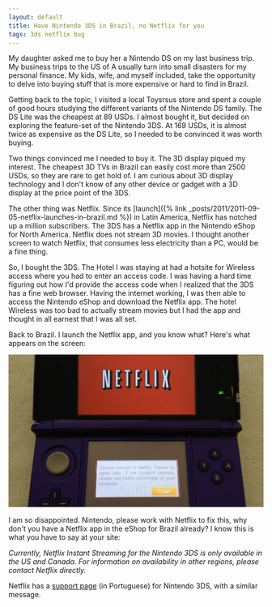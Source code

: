 ```yaml
---
layout: default
title: Have Nintendo 3DS in Brazil, no Netflix for you
tags: 3ds netflix bug
---
```


My daughter asked me to buy her a Nintendo DS on my last business trip. My business trips to the US of A usually turn into small disasters for my personal finance. My kids, wife, and myself included, take the opportunity to delve into buying stuff that is more expensive or hard to find in Brazil.

Getting back to the topic, I visited a local Toysrsus store and spent a couple of good hours studying the different variants of the Nintendo DS family. The DS Lite was the cheapest at 89 USDs. I almost bought it, but decided on exploring the feature-set of the Nintendo 3DS. At 169 USDs, it is almost twice as expensive as the DS Lite, so I needed to be convinced it was worth buying.

Two things convinced me I needed to buy it. The 3D display piqued my interest. The cheapest 3D TVs in Brazil can easily cost more than 2500 USDs, so they are rare to get hold of. I am curious about 3D display technology and I don't know of any other device or gadget with a 3D display at the price point of the 3DS.

The other thing was Netflix. Since its [launch]({% link _posts/2011/2011-09-05-netflix-launches-in-brazil.md %}) in Latin America, Netflix has notched up a million subscribers. The 3DS has a Netflix app in the Nintendo eShop for North America. Netflix does not stream 3D movies. I thought another screen to watch Netflix, that consumes less electricity than a PC, would be a fine thing.

So, I bought the 3DS. The Hotel I was staying at had a hotsite for Wireless access where you had to enter an access code. I was having a hard time figuring out how I'd provide the access code when I realized that the 3DS has a fine web browser. Having the internet working, I was then able to access the Nintendo eShop and download the Netflix app. The hotel Wireless was too bad to actually stream movies but I had the app and thought in all earnest that I was all set.

Back to Brazil. I launch the Netflix app, and you know what? Here's what appears on the screen:

![Nintendo 3DS Netflix](/assets/img/nintendo-3ds-netflix.png)

I am so disappointed. Nintendo, please work with Netflix to fix this, why don't you have a Netflix app in the eShop for Brazil already? I know this is what you have to say at your site:

_Currently, Netflix Instant Streaming for the Nintendo 3DS is only available in the US and Canada. For information on availability in other regions, please contact Netflix directly._

Netflix has a [support page](https://help.netflix.com/pt/node/23891) (in Portuguese) for Nintendo 3DS, with a similar message.
